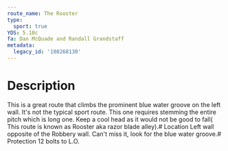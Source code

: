 ```yaml
---
route_name: The Rooster
type:
  sport: true
YDS: 5.10c
fa: Dan McQuade and Randall Grandstaff
metadata:
  legacy_id: '108268130'
---
```

# Description
This is a great route that climbs the prominent blue water groove on the left wall. It's not the typical sport route. This one requires stemming the entire pitch which is long one. Keep a cool head as it would not be good to fall( This route is known as Rooster aka razor blade alley).# Location
Left wall  opposite of the Robbery wall. Can't miss it, look for the blue water groove.# Protection
12 bolts to L.O.